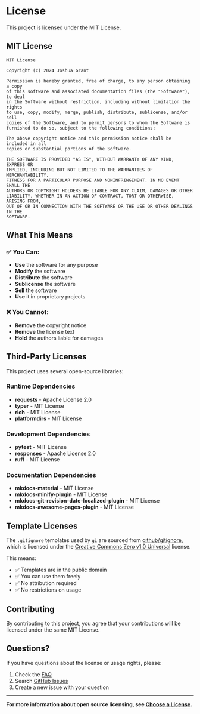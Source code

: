 # License

This project is licensed under the MIT License.

## MIT License

```
MIT License

Copyright (c) 2024 Joshua Grant

Permission is hereby granted, free of charge, to any person obtaining a copy
of this software and associated documentation files (the "Software"), to deal
in the Software without restriction, including without limitation the rights
to use, copy, modify, merge, publish, distribute, sublicense, and/or sell
copies of the Software, and to permit persons to whom the Software is
furnished to do so, subject to the following conditions:

The above copyright notice and this permission notice shall be included in all
copies or substantial portions of the Software.

THE SOFTWARE IS PROVIDED "AS IS", WITHOUT WARRANTY OF ANY KIND, EXPRESS OR
IMPLIED, INCLUDING BUT NOT LIMITED TO THE WARRANTIES OF MERCHANTABILITY,
FITNESS FOR A PARTICULAR PURPOSE AND NONINFRINGEMENT. IN NO EVENT SHALL THE
AUTHORS OR COPYRIGHT HOLDERS BE LIABLE FOR ANY CLAIM, DAMAGES OR OTHER
LIABILITY, WHETHER IN AN ACTION OF CONTRACT, TORT OR OTHERWISE, ARISING FROM,
OUT OF OR IN CONNECTION WITH THE SOFTWARE OR THE USE OR OTHER DEALINGS IN THE
SOFTWARE.
```

## What This Means

### ✅ You Can:
- **Use** the software for any purpose
- **Modify** the software
- **Distribute** the software
- **Sublicense** the software
- **Sell** the software
- **Use** it in proprietary projects

### ❌ You Cannot:
- **Remove** the copyright notice
- **Remove** the license text
- **Hold** the authors liable for damages

## Third-Party Licenses

This project uses several open-source libraries:

### Runtime Dependencies
- **requests** - Apache License 2.0
- **typer** - MIT License
- **rich** - MIT License
- **platformdirs** - MIT License

### Development Dependencies
- **pytest** - MIT License
- **responses** - Apache License 2.0
- **ruff** - MIT License

### Documentation Dependencies
- **mkdocs-material** - MIT License
- **mkdocs-minify-plugin** - MIT License
- **mkdocs-git-revision-date-localized-plugin** - MIT License
- **mkdocs-awesome-pages-plugin** - MIT License

## Template Licenses

The `.gitignore` templates used by `gi` are sourced from [github/gitignore](https://github.com/github/gitignore), which is licensed under the [Creative Commons Zero v1.0 Universal](https://creativecommons.org/publicdomain/zero/1.0/) license.

This means:
- ✅ Templates are in the public domain
- ✅ You can use them freely
- ✅ No attribution required
- ✅ No restrictions on usage

## Contributing

By contributing to this project, you agree that your contributions will be licensed under the same MIT License.

## Questions?

If you have questions about the license or usage rights, please:

1. Check the [FAQ](user-guide/configuration.md#faq)
2. Search [GitHub Issues](https://github.com/sempervent/gi/issues)
3. Create a new issue with your question

---

**For more information about open source licensing, see [Choose a License](https://choosealicense.com/).**
